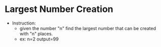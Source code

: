 # Largest Number Creation

- Instruction:
  - given the number "n" find the largest number that can be created with "n" places.
  - ex: n=2 output=99

